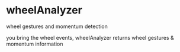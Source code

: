 # wheelAnalyzer
wheel gestures and momentum detection

you bring the wheel events, wheelAnalyzer returns wheel gestures & momentum information
